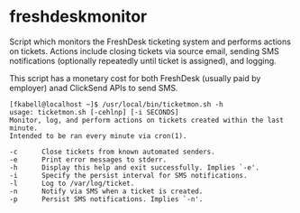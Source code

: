# freshdeskmonitor
Script which monitors the FreshDesk ticketing system and performs actions on tickets. Actions include closing tickets via source email, sending SMS notifications (optionally repeatedly until ticket is assigned), and logging.

This script has a monetary cost for both FreshDesk (usually paid by employer) anad ClickSend APIs to send SMS.

```
[fkabell@localhost ~]$ /usr/local/bin/ticketmon.sh -h
usage: ticketmon.sh [-cehlnp] [-i SECONDS]
Monitor, log, and perform actions on tickets created within the last minute.
Intended to be ran every minute via cron(1).

-c      Close tickets from known automated senders.
-e      Print error messages to stderr.
-h      Display this help and exit successfully. Implies `-e'.
-i      Specify the persist interval for SMS notifications.
-l      Log to /var/log/ticket.
-n      Notify via SMS when a ticket is created.
-p      Persist SMS notifications. Implies `-n'.
```
